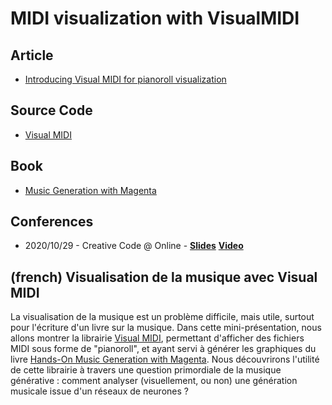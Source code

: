 # MIDI visualization with VisualMIDI

## Article

- [Introducing Visual MIDI for pianoroll visualization](/publications/2020-09-13-introducing-visual-midi-for-pianoroll-visualization/)

## Source Code

- [Visual MIDI](https://github.com/dubreuia/visual_midi)

## Book

- [Music Generation with Magenta](https://alexandredubreuil.com/publications/2020-01-31-music-generation-with-magenta-deep-learning-in-music-generation/)

## Conferences

- 2020/10/29 - Creative Code @ Online - <span class="icon icon-slideshare">**[Slides](./midi-visualization-with-visual-midi.html)**</span> <span class="icon icon-youtube">**[Video](https://www.youtube.com/watch?v=K91_PCOpPHU)**</span>

## (french) Visualisation de la musique avec Visual MIDI

La visualisation de la musique est un problème difficile, mais utile, surtout pour l'écriture d'un livre sur la musique. Dans cette mini-présentation, nous allons montrer la librairie [Visual MIDI](https://github.com/dubreuia/visual_midi), permettant d'afficher des fichiers MIDI sous forme de "pianoroll", et ayant servi à générer les graphiques du livre [Hands-On Music Generation with Magenta](https://www.packtpub.com/product/hands-on-music-generation-with-magenta/9781838824419). Nous découvrirons l'utilité de cette librairie à travers une question primordiale de la musique générative : comment analyser (visuellement, ou non) une génération musicale issue d'un réseaux de neurones ?
